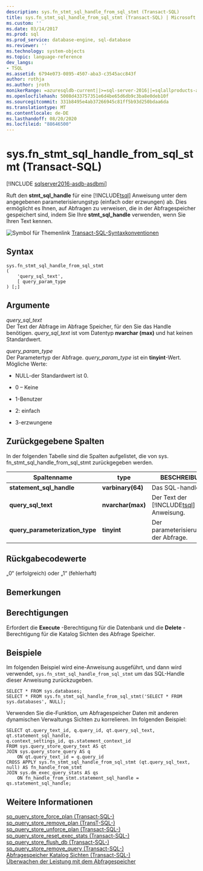 ```yaml
---
description: sys.fn_stmt_sql_handle_from_sql_stmt (Transact-SQL)
title: sys.fn_stmt_sql_handle_from_sql_stmt (Transact-SQL) | Microsoft Docs
ms.custom: ''
ms.date: 03/14/2017
ms.prod: sql
ms.prod_service: database-engine, sql-database
ms.reviewer: ''
ms.technology: system-objects
ms.topic: language-reference
dev_langs:
- TSQL
ms.assetid: 6794e073-0895-4507-aba3-c3545acc843f
author: rothja
ms.author: jroth
monikerRange: =azuresqldb-current||>=sql-server-2016||=sqlallproducts-allversions||>=sql-server-linux-2017||=azuresqldb-mi-current
ms.openlocfilehash: 5008d433757351e6d4be65d6db9c3ba8e0deb10f
ms.sourcegitcommit: 331b8495e4ab37266945c81ff5b93d250bdaa6da
ms.translationtype: MT
ms.contentlocale: de-DE
ms.lasthandoff: 08/20/2020
ms.locfileid: "88646500"
---
```

# <a name="sysfn_stmt_sql_handle_from_sql_stmt-transact-sql"></a>sys.fn_stmt_sql_handle_from_sql_stmt (Transact-SQL)

[!INCLUDE [sqlserver2016-asdb-asdbmi](../../includes/applies-to-version/sqlserver2016-asdb-asdbmi.md)]

  Ruft den **stmt_sql_handle** für eine [!INCLUDE[tsql](../../includes/tsql-md.md)] Anweisung unter dem angegebenen parameterisierungstyp (einfach oder erzwungen) ab. Dies ermöglicht es Ihnen, auf Abfragen zu verweisen, die in der Abfragespeicher gespeichert sind, indem Sie Ihre **stmt_sql_handle** verwenden, wenn Sie Ihren Text kennen.  
  
 ![Symbol für Themenlink](../../database-engine/configure-windows/media/topic-link.gif "Symbol für Themenlink") [Transact-SQL-Syntaxkonventionen](../../t-sql/language-elements/transact-sql-syntax-conventions-transact-sql.md)  
  
## <a name="syntax"></a>Syntax  
  
```  
sys.fn_stmt_sql_handle_from_sql_stmt   
(  
    'query_sql_text',   
    [ query_param_type   
) [;]  
```  
  
## <a name="arguments"></a>Argumente  
 *query_sql_text*  
 Der Text der Abfrage im Abfrage Speicher, für den Sie das Handle benötigen. *query_sql_text* ist vom Datentyp **nvarchar (max)** und hat keinen Standardwert.  
  
 *query_param_type*  
 Der Parametertyp der Abfrage. *query_param_type* ist ein **tinyint**-Wert. Mögliche Werte:  
  
-   NULL-der Standardwert ist 0.  
  
-   0 – Keine  
  
-   1-Benutzer  
  
-   2: einfach  
  
-   3-erzwungene  
  
## <a name="columns-returned"></a>Zurückgegebene Spalten  
 In der folgenden Tabelle sind die Spalten aufgelistet, die von sys. fn_stmt_sql_handle_from_sql_stmt zurückgegeben werden.  
  
|Spaltenname|type|BESCHREIBUNG|  
|-----------------|----------|-----------------|  
|**statement_sql_handle**|**varbinary(64)**|Das SQL-handle.|  
|**query_sql_text**|**nvarchar(max)**|Der Text der [!INCLUDE[tsql](../../includes/tsql-md.md)] Anweisung.|  
|**query_parameterization_type**|**tinyint**|Der parameterisierungstyp der Abfrage.|  
  
## <a name="return-code-values"></a>Rückgabecodewerte  
 „0“ (erfolgreich) oder „1“ (fehlerhaft)  
  
## <a name="remarks"></a>Bemerkungen  
  
## <a name="permissions"></a>Berechtigungen  
 Erfordert die **Execute** -Berechtigung für die Datenbank und die **Delete** -Berechtigung für die Katalog Sichten des Abfrage Speicher.  
  
## <a name="examples"></a>Beispiele  
 Im folgenden Beispiel wird eine-Anweisung ausgeführt, und dann wird verwendet, `sys.fn_stmt_sql_handle_from_sql_stmt` um das SQL-Handle dieser Anweisung zurückzugeben.  
  
```  
SELECT * FROM sys.databases;   
SELECT * FROM sys.fn_stmt_sql_handle_from_sql_stmt('SELECT * FROM sys.databases', NULL);  
```  
  
 Verwenden Sie die-Funktion, um Abfragespeicher Daten mit anderen dynamischen Verwaltungs Sichten zu korrelieren. Im folgenden Beispiel:  
  
```  
SELECT qt.query_text_id, q.query_id, qt.query_sql_text, qt.statement_sql_handle,  
q.context_settings_id, qs.statement_context_id   
FROM sys.query_store_query_text AS qt  
JOIN sys.query_store_query AS q   
    ON qt.query_text_id = q.query_id  
CROSS APPLY sys.fn_stmt_sql_handle_from_sql_stmt (qt.query_sql_text, null) AS fn_handle_from_stmt  
JOIN sys.dm_exec_query_stats AS qs   
    ON fn_handle_from_stmt.statement_sql_handle = qs.statement_sql_handle;  
```  
  
## <a name="see-also"></a>Weitere Informationen  
 [sp_query_store_force_plan &#40;Transact-SQL-&#41;](../../relational-databases/system-stored-procedures/sp-query-store-force-plan-transact-sql.md)   
 [sp_query_store_remove_plan &#40;TransT-SQL-&#41;](../../relational-databases/system-stored-procedures/sp-query-store-remove-plan-transct-sql.md)   
 [sp_query_store_unforce_plan &#40;Transact-SQL-&#41;](../../relational-databases/system-stored-procedures/sp-query-store-unforce-plan-transact-sql.md)   
 [sp_query_store_reset_exec_stats &#40;Transact-SQL-&#41;](../../relational-databases/system-stored-procedures/sp-query-store-reset-exec-stats-transact-sql.md)   
 [sp_query_store_flush_db &#40;Transact-SQL-&#41;](../../relational-databases/system-stored-procedures/sp-query-store-flush-db-transact-sql.md)   
 [sp_query_store_remove_query &#40;Transact-SQL-&#41;](../../relational-databases/system-stored-procedures/sp-query-store-remove-query-transact-sql.md)   
 [Abfragespeicher Katalog Sichten &#40;Transact-SQL-&#41;](../../relational-databases/system-catalog-views/query-store-catalog-views-transact-sql.md)   
 [Überwachen der Leistung mit dem Abfragespeicher](../../relational-databases/performance/monitoring-performance-by-using-the-query-store.md)  
  
  
